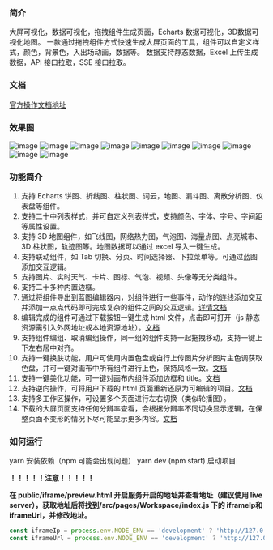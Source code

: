 ### 简介
大屏可视化，数据可视化，拖拽组件生成页面，Echarts 数据可视化，3D数据可视化地图。
一款通过拖拽组件方式快速生成大屏页面的工具，组件可以自定义样式，颜色，背景色，入出场动画，数据等。
数据支持静态数据，Excel 上传生成数据，API 接口拉取，SSE 接口拉取。

### 文档
[官方操作文档地址](https://www.yuque.com/docs/share/e4c9ecdc-4c34-418b-a0c2-d6024463b971?#)

### 效果图
![image](https://user-images.githubusercontent.com/31394482/122701508-fb13f200-d27f-11eb-9dcd-22df5870b68b.png)
![image](https://user-images.githubusercontent.com/31394482/122700043-20ebc780-d27d-11eb-9828-60d1cefd2139.png)
![image](https://user-images.githubusercontent.com/31394482/122700421-d3238f00-d27d-11eb-84cc-1d4bce6e4b35.png)
![image](https://user-images.githubusercontent.com/31394482/122700041-20ebc780-d27d-11eb-94d9-a73762a33897.png)
![image](https://user-images.githubusercontent.com/31394482/122700234-758f4280-d27d-11eb-9848-6982a007ccb6.png)
![image](https://user-images.githubusercontent.com/31394482/122700436-d9197000-d27d-11eb-8989-67f776a61f46.png)
![image](https://user-images.githubusercontent.com/31394482/122700458-e8002280-d27d-11eb-8fcb-9b718589b946.png)
![image](https://user-images.githubusercontent.com/31394482/122700480-f1898a80-d27d-11eb-87fe-3291051d7a7f.png)
![image](https://user-images.githubusercontent.com/31394482/122700497-f9e1c580-d27d-11eb-8efa-c76153b51083.png)
![image](https://user-images.githubusercontent.com/31394482/122700517-00703d00-d27e-11eb-9e94-4b2b54cf088d.png)

### 功能简介
1. 支持 Echarts 饼图、折线图、柱状图、词云，地图、漏斗图、离散分析图、仪表盘等组件。
2. 支持二十中列表样式，并可自定义列表样式，支持颜色、字体、字号、字间距等属性设置。
3. 支持 3D 地图组件，如飞线图，网络热力图，气泡图、海量点图、点亮城市、3D 柱状图，轨迹图等。地图数据可以通过 excel 导入一键生成。
4. 支持联动组件，如 Tab 切换、分页、时间选择器、下拉菜单等。可通过蓝图添加交互逻辑。
5. 支持图片、实时天气、卡片、图标、气泡、视频、头像等无分类组件。
6. 支持二十多种内置边框。
7. 通过将组件导出到蓝图编辑器内，对组件进行一些事件，动作的连线添加交互并添加一点点代码即可完成复杂的组件之间的交互逻辑。[详情文档](https://www.yuque.com/docs/share/7c6a6e67-fcd5-4e42-8642-91d8dce87b30?#)
8. 编辑完成的组件可通过下载按钮一键生成 html 文件，点击即可打开（js 静态资源需引入外网地址或本地资源地址）。[文档](https://www.yuque.com/docs/share/cca41589-1543-4c66-88ba-6b8036ec64b3?#)
9. 支持组件编组、取消编组操作，同一组的组件支持一起拖拽移动，支持一键上下左右居中对齐。
10. 支持一键换肤功能，用户可使用内置色盘或自行上传图片分析图片主色调获取色盘，并可一键对画布中所有组件进行上色，保持风格一致。[文档](https://www.yuque.com/docs/share/a329009c-4178-437b-b3e2-281f7971020f?#)
11. 支持一键美化功能，可一键对画布内组件添加边框和 title。[文档](https://www.yuque.com/docs/share/19051cdd-17c1-4db8-8f18-585f797c69a3?#)
12. 支持逆向操作，可将用户下载的 html 页面重新还原为可编辑的项目。[文档](https://www.yuque.com/docs/share/e8fb0d00-1069-40e2-9b86-794e9f0516e3?# )
13. 支持多工作区操作，可设置多个页面进行左右切换（类似轮播图）。
14. 下载的大屏页面支持任何分辨率查看，会根据分辨率不同切换显示逻辑，在保整页面不变形的情况下尽可能显示更多内容。[文档](https://www.yuque.com/docs/share/f6b3b0b7-1b53-4ebb-a3e1-0cddc51f7da8?# )



### 如何运行

yarn 安装依赖（npm 可能会出现问题）
yarn dev (npm start) 启动项目

 **！！！！！注意！！！！！**
 
 **在 public/iframe/preview.html 开启服务开启的地址并查看地址（建议使用 live server），获取地址后将找到/src/pages/Workspace/index.js 下的 iframeIp和iframeUrl，并修改地址。**
 
```javascript
const iframeIp = process.env.NODE_ENV == 'development' ? 'http://127.0.0.1:5500' : window.location.origin;
const iframeUrl = process.env.NODE_ENV == 'development' ? 'http://127.0.0.1:5500/public/iframe/preview.html' : './iframe/preview.html';
```
